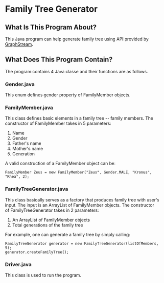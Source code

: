 # Family Tree Generator

## What Is This Program About?
This Java program can help generate family tree using API provided by [GraphStream](https://graphstream-project.org/).

## What Does This Program Contain?
The program contains 4 Java classe and their functions are as follows.

### Gender.java
This enum defines gender property of FamilyMember objects.

### FamilyMember.java
This class defines basic elements in a family tree -- family members. The constructor of FamilyMember takes in 5 parameters:

1. Name
2. Gender
3. Father's name
4. Mother's name
5. Generation

A valid construction of a FamilyMember object can be:

    FamilyMember Zeus = new FamilyMember("Zeus", Gender.MALE, "Kronus", "Rhea", 2);

### FamilyTreeGenerator.java
This class basically serves as a factory that produces family tree with user's input. The input is an ArrayList of FamilyMember objects. The constructor of FamilyTreeGenerator takes in 2 parameters:

1. An ArrayList of FamilyMember objects
2. Total generations of the family tree

For example, one can generate a family tree by simply calling:

    FamilyTreeGenerator generator = new FamilyTreeGenerator(listOfMembers, 5);
    generator.createFamilyTree();

### Driver.java
This class is used to run the program.
